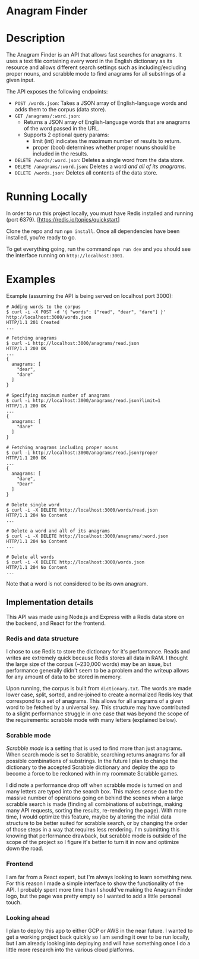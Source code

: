 Anagram Finder
=========

# Description

The Anagram Finder is an API that allows fast searches for anagrams. It uses a text file containing every word in the English dictionary as its resource and allows different search settings such as including/excluding proper nouns, and scrabble mode to find anagrams for all substrings of a given input.

The API exposes the following endpoints: 

- `POST /words.json`: Takes a JSON array of English-language words and adds them to the corpus (data store).
- `GET /anagrams/:word.json`:
  - Returns a JSON array of English-language words that are anagrams of the word passed in the URL.
  - Supports 2 optional query params:
    - limit (int) indicates the maximum number of results to return.
    - proper (bool) determines whether proper nouns should be included in the results.
- `DELETE /words/:word.json`: Deletes a single word from the data store.
- `DELETE /anagrams/:word.json`: Deletes a word *and all of its anagrams*.
- `DELETE /words.json`: Deletes all contents of the data store.

# Running Locally

In order to run this project locally, you must have Redis installed and running (port 6379). [https://redis.io/topics/quickstart] 

Clone the repo and run `npm install`. Once all dependencies have been installed, you're ready to go.

To get everything going, run the command `npm run dev` and you should see the interface running on `http://localhost:3001`.


# Examples

Example (assuming the API is being served on localhost port 3000):

```{bash}
# Adding words to the corpus
$ curl -i -X POST -d '{ "words": ["read", "dear", "dare"] }' http://localhost:3000/words.json
HTTP/1.1 201 Created
...

# Fetching anagrams
$ curl -i http://localhost:3000/anagrams/read.json
HTTP/1.1 200 OK
...
{
  anagrams: [
    "dear",
    "dare"
  ]
}

# Specifying maximum number of anagrams
$ curl -i http://localhost:3000/anagrams/read.json?limit=1
HTTP/1.1 200 OK
...
{
  anagrams: [
    "dare"
  ]
}

# Fetching anagrams including proper nouns
$ curl -i http://localhost:3000/anagrams/read.json?proper
HTTP/1.1 200 OK
...
{
  anagrams: [
    "dare",
    "Dear"
  ]
}

# Delete single word
$ curl -i -X DELETE http://localhost:3000/words/read.json
HTTP/1.1 204 No Content
...

# Delete a word and all of its anagrams
$ curl -i -X DELETE http://localhost:3000/anagrams/:word.json
HTTP/1.1 204 No Content
...

# Delete all words
$ curl -i -X DELETE http://localhost:3000/words.json
HTTP/1.1 204 No Content
...
```

Note that a word is not considered to be its own anagram.

## Implementation details

This API was made using Node.js and Express with a Redis data store on the backend, and React for the frontend. 

### Redis and data structure

I chose to use Redis to store the dictionary for it's performance. Reads and writes are extremely quick because Redis stores all data in RAM. I thought the large size of the corpus (~230,000 words) may be an issue, but performance generally didn't seem to be a problem and the writeup allows for any amount of data to be stored in memory.

Upon running, the corpus is built from `dictionary.txt`. The words are made lower case, split, sorted, and re-joined to create a normalized Redis key that correspond to a set of anagrams. This allows for all anagrams of a given word to be fetched by a universal key. This structure may have contributed to a slight performance struggle in one case that was beyond the scope of the requirements: scrabble mode with many letters (explained below). 

### Scrabble mode

*Scrabble mode* is a setting that is used to find more than just anagrams.  When search mode is set to Scrabble, searching returns anagrams for all possible combinations of substrings. In the future I plan to change the dictionary to the accepted Scrabble dictionary and deploy the app to become a force to be reckoned with in my roommate Scrabble games.

I did note a performance drop off when scrabble mode is turned on and many letters are typed into the search box. This makes sense due to the massive number of operations going on behind the scenes when a large scrabble search is made (finding all combinations of substrings, making many API requests, sorting the results, re-rendering the page). With more time, I would optimize this feature, maybe by altering the initial data structure to be better suited for scrabble search, or by changing the order of those steps in a way that requires less rendering. I'm submitting this knowing that performance drawback, but scrabble mode is outside of the scope of the project so I figure it's better to turn it in now and optimize down the road.

### Frontend

I am far from a React expert, but I'm always looking to learn something new. For this reason I made a simple interface to show the functionality of the API. I probably spent more time than I should've making the Anagram Finder logo, but the page was pretty empty so I wanted to add a little personal touch.

### Looking ahead

I plan to deploy this app to either GCP or AWS in the near future. I wanted to get a working project back quickly so I am sending it over to be run locally, but I am already looking into deploying and will have something once I do a little more research into the various cloud platforms.